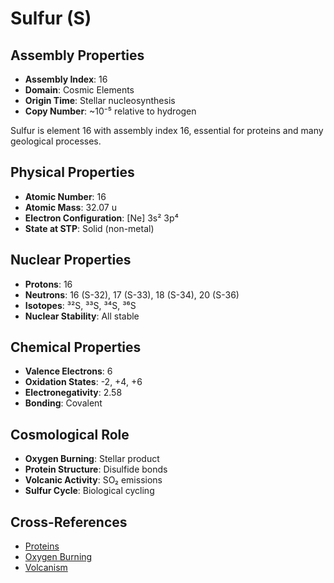 # Sulfur (S)

## Assembly Properties
- **Assembly Index**: 16
- **Domain**: Cosmic Elements
- **Origin Time**: Stellar nucleosynthesis
- **Copy Number**: ~10⁻⁵ relative to hydrogen

Sulfur is element 16 with assembly index 16, essential for proteins and many geological processes.

## Physical Properties
- **Atomic Number**: 16
- **Atomic Mass**: 32.07 u
- **Electron Configuration**: [Ne] 3s² 3p⁴
- **State at STP**: Solid (non-metal)

## Nuclear Properties
- **Protons**: 16
- **Neutrons**: 16 (S-32), 17 (S-33), 18 (S-34), 20 (S-36)
- **Isotopes**: ³²S, ³³S, ³⁴S, ³⁶S
- **Nuclear Stability**: All stable

## Chemical Properties
- **Valence Electrons**: 6
- **Oxidation States**: -2, +4, +6
- **Electronegativity**: 2.58
- **Bonding**: Covalent

## Cosmological Role
- **Oxygen Burning**: Stellar product
- **Protein Structure**: Disulfide bonds
- **Volcanic Activity**: SO₂ emissions
- **Sulfur Cycle**: Biological cycling

## Cross-References
- [Proteins](/domains/biological/molecules/proteins.md)
- [Oxygen Burning](/domains/cosmic/processes/oxygen_burning.md)
- [Volcanism](/domains/geological/processes/volcanism.md)